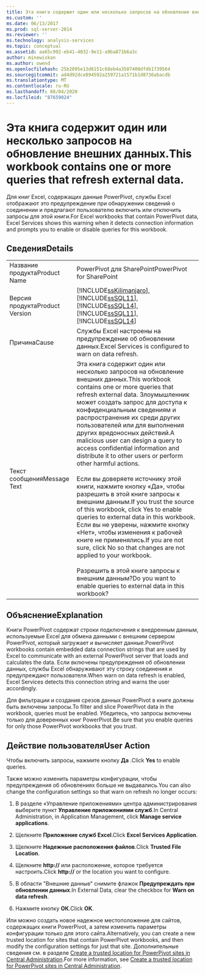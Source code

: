 ```yaml
---
title: Эта книга содержит один или несколько запросов на обновление внешних данных. | Документы Майкрософт
ms.custom: ''
ms.date: 06/13/2017
ms.prod: sql-server-2014
ms.reviewer: ''
ms.technology: analysis-services
ms.topic: conceptual
ms.assetid: aa65c992-eb41-4032-9e11-a9ba871b6a3c
author: minewiskan
ms.author: owend
ms.openlocfilehash: 25b2095e13d6151c68eb4a3507400dfdb1739564
ms.sourcegitcommit: ad4d92dce894592a259721a1571b1d8736abacdb
ms.translationtype: MT
ms.contentlocale: ru-RU
ms.lasthandoff: 08/04/2020
ms.locfileid: "87659024"
---
```

# <a name="this-workbook-contains-one-or-more-queries-that-refresh-external-data"></a><span data-ttu-id="ae14d-103">Эта книга содержит один или несколько запросов на обновление внешних данных.</span><span class="sxs-lookup"><span data-stu-id="ae14d-103">This workbook contains one or more queries that refresh external data.</span></span>
  <span data-ttu-id="ae14d-104">Для книг Excel, содержащих данные PowerPivot, службы Excel отображают это предупреждение при обнаружении сведений о соединении и предлагают пользователю включить или отключить запросы для этой книги.</span><span class="sxs-lookup"><span data-stu-id="ae14d-104">For Excel workbooks that contain PowerPivot data, Excel Services shows this warning when it detects connection information and prompts you to enable or disable queries for this workbook.</span></span>  
  
## <a name="details"></a><span data-ttu-id="ae14d-105">Сведения</span><span class="sxs-lookup"><span data-stu-id="ae14d-105">Details</span></span>  
  
|||  
|-|-|  
|<span data-ttu-id="ae14d-106">Название продукта</span><span class="sxs-lookup"><span data-stu-id="ae14d-106">Product Name</span></span>|<span data-ttu-id="ae14d-107">PowerPivot для SharePoint</span><span class="sxs-lookup"><span data-stu-id="ae14d-107">PowerPivot for SharePoint</span></span>|  
|<span data-ttu-id="ae14d-108">Версия продукта</span><span class="sxs-lookup"><span data-stu-id="ae14d-108">Product Version</span></span>|[!INCLUDE[ssKilimanjaro](../../includes/sskilimanjaro-md.md)]<span data-ttu-id="ae14d-109">, [!INCLUDE[ssSQL11](../../includes/sssql11-md.md)], [!INCLUDE[ssSQL14](../../includes/sssql14-md.md)]</span><span class="sxs-lookup"><span data-stu-id="ae14d-109">, [!INCLUDE[ssSQL11](../../includes/sssql11-md.md)], [!INCLUDE[ssSQL14](../../includes/sssql14-md.md)]</span></span>|  
|<span data-ttu-id="ae14d-110">Причина</span><span class="sxs-lookup"><span data-stu-id="ae14d-110">Cause</span></span>|<span data-ttu-id="ae14d-111">Службы Excel настроены на предупреждение об обновлении данных.</span><span class="sxs-lookup"><span data-stu-id="ae14d-111">Excel Services is configured to warn on data refresh.</span></span>|  
|<span data-ttu-id="ae14d-112">Текст сообщения</span><span class="sxs-lookup"><span data-stu-id="ae14d-112">Message Text</span></span>|<span data-ttu-id="ae14d-113">Эта книга содержит один или несколько запросов на обновление внешних данных.</span><span class="sxs-lookup"><span data-stu-id="ae14d-113">This workbook contains one or more queries that refresh external data.</span></span> <span data-ttu-id="ae14d-114">Злоумышленник может создать запрос для доступа к конфиденциальным сведениям и распространения их среди других пользователей или для выполнения других вредоносных действий.</span><span class="sxs-lookup"><span data-stu-id="ae14d-114">A malicious user can design a query to access confidential information and distribute it to other users or perform other harmful actions.</span></span><br /><br /> <span data-ttu-id="ae14d-115">Если вы доверяете источнику этой книги, нажмите кнопку «Да», чтобы разрешить в этой книге запросы к внешним данным.</span><span class="sxs-lookup"><span data-stu-id="ae14d-115">If you trust the source of this workbook, click Yes to enable queries to external data in this workbook.</span></span> <span data-ttu-id="ae14d-116">Если вы не уверены, нажмите кнопку «Нет», чтобы изменения к рабочей книге не применялись.</span><span class="sxs-lookup"><span data-stu-id="ae14d-116">If you are not sure, click No so that changes are not applied to your workbook.</span></span><br /><br /> <span data-ttu-id="ae14d-117">Разрешить в этой книге запросы к внешним данным?</span><span class="sxs-lookup"><span data-stu-id="ae14d-117">Do you want to enable queries to external data in this workbook?</span></span>|  
  
## <a name="explanation"></a><span data-ttu-id="ae14d-118">Объяснение</span><span class="sxs-lookup"><span data-stu-id="ae14d-118">Explanation</span></span>  
 <span data-ttu-id="ae14d-119">Книги PowerPivot содержат строки подключения к внедренным данным, используемые Excel для обмена данными с внешним сервером PowerPivot, который загружает и вычисляет данные.</span><span class="sxs-lookup"><span data-stu-id="ae14d-119">PowerPivot workbooks contain embedded data connection strings that are used by Excel to communicate with an external PowerPivot server that loads and calculates the data.</span></span> <span data-ttu-id="ae14d-120">Если включены предупреждения об обновлении данных, службы Excel обнаруживают эту строку соединения и предупреждают пользователя.</span><span class="sxs-lookup"><span data-stu-id="ae14d-120">When warn on data refresh is enabled, Excel Services detects this connection string and warns the user accordingly.</span></span>  
  
 <span data-ttu-id="ae14d-121">Для фильтрации и создания срезов данных PowerPivot в книге должны быть включены запросы.</span><span class="sxs-lookup"><span data-stu-id="ae14d-121">To filter and slice PowerPivot data in the workbook, queries must be enabled.</span></span> <span data-ttu-id="ae14d-122">Убедитесь, что запросы включены только для доверенных книг PowerPivot.</span><span class="sxs-lookup"><span data-stu-id="ae14d-122">Be sure that you enable queries for only those PowerPivot workbooks that you trust.</span></span>  
  
## <a name="user-action"></a><span data-ttu-id="ae14d-123">Действие пользователя</span><span class="sxs-lookup"><span data-stu-id="ae14d-123">User Action</span></span>  
 <span data-ttu-id="ae14d-124">Чтобы включить запросы, нажмите кнопку **Да** .</span><span class="sxs-lookup"><span data-stu-id="ae14d-124">Click **Yes** to enable queries.</span></span>  
  
 <span data-ttu-id="ae14d-125">Также можно изменить параметры конфигурации, чтобы предупреждения об обновлениях больше не выдавались.</span><span class="sxs-lookup"><span data-stu-id="ae14d-125">You can also change the configuration settings so that warn on refresh no longer occurs:</span></span>  
  
1.  <span data-ttu-id="ae14d-126">В разделе «Управление приложениями» центра администрирования выберите пункт **Управление приложениями служб**.</span><span class="sxs-lookup"><span data-stu-id="ae14d-126">In Central Administration, in Application Management, click **Manage service applications**.</span></span>  
  
2.  <span data-ttu-id="ae14d-127">Щелкните **Приложение служб Excel**.</span><span class="sxs-lookup"><span data-stu-id="ae14d-127">Click **Excel Services Application**.</span></span>  
  
3.  <span data-ttu-id="ae14d-128">Щелкните **Надежные расположения файлов**.</span><span class="sxs-lookup"><span data-stu-id="ae14d-128">Click **Trusted File Location**.</span></span>  
  
4.  <span data-ttu-id="ae14d-129">Щелкните **http://** или расположение, которое требуется настроить.</span><span class="sxs-lookup"><span data-stu-id="ae14d-129">Click **http://** or the location you want to configure.</span></span>  
  
5.  <span data-ttu-id="ae14d-130">В области "Внешние данные" снимите флажок **Предупреждать при обновлении данных**.</span><span class="sxs-lookup"><span data-stu-id="ae14d-130">In External Data, clear the checkbox for **Warn on data refresh**.</span></span>  
  
6.  <span data-ttu-id="ae14d-131">Нажмите кнопку **ОК**.</span><span class="sxs-lookup"><span data-stu-id="ae14d-131">Click **OK**.</span></span>  
  
 <span data-ttu-id="ae14d-132">Или можно создать новое надежное местоположение для сайтов, содержащих книги PowerPivot, а затем изменить параметры конфигурации только для этого сайта.</span><span class="sxs-lookup"><span data-stu-id="ae14d-132">Alternatively, you can create a new trusted location for sites that contain PowerPivot workbooks, and then modify the configuration settings for just that site.</span></span> <span data-ttu-id="ae14d-133">Дополнительные сведения см. в разделе [Create a trusted location for PowerPivot sites in Central Administration](create-a-trusted-location-for-power-pivot-sites-in-central-administration.md).</span><span class="sxs-lookup"><span data-stu-id="ae14d-133">For more information, see [Create a trusted location for PowerPivot sites in Central Administration](create-a-trusted-location-for-power-pivot-sites-in-central-administration.md).</span></span>  
  
  
